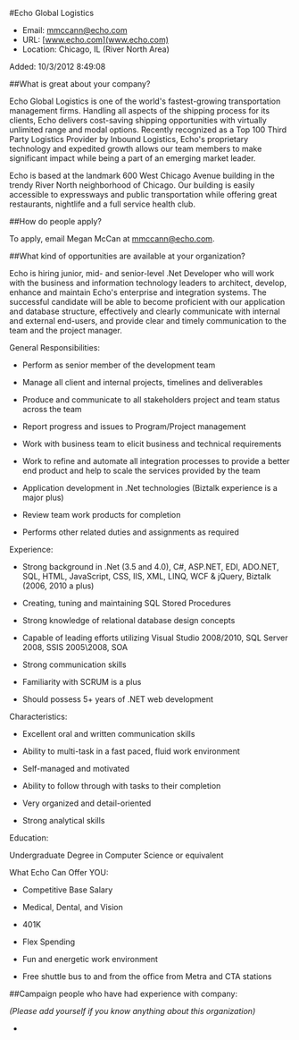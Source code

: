 
#Echo Global Logistics

* Email: [mmccann@echo.com](mailto:mmccann@echo.com)
* URL: [www.echo.com](www.echo.com)
* Location: Chicago, IL (River North Area)

Added: 10/3/2012 8:49:08

##What is great about your company?

Echo Global Logistics is one of the world's fastest-growing transportation management firms. Handling all aspects of the shipping process for its clients, Echo delivers cost-saving shipping opportunities with virtually unlimited range and modal options. Recently recognized as a Top 100 Third Party Logistics Provider by Inbound Logistics, Echo's proprietary technology and expedited growth allows our team members to make significant impact while being a part of an emerging market leader.



Echo is based at the landmark 600 West Chicago Avenue building in the trendy River North neighborhood of Chicago. Our building is easily accessible to expressways and public transportation while offering great restaurants, nightlife and a full service health club.

##How do people apply?

To apply, email Megan McCan at mmccann@echo.com.

##What kind of opportunities are available at your organization?

Echo is hiring junior, mid- and senior-level .Net Developer who will work with the business and information technology leaders to architect, develop, enhance and maintain Echo's enterprise and integration systems. The successful candidate will be able to become proficient with our application and database structure, effectively and clearly communicate with internal and external end-users, and provide clear and timely communication to the team and the project manager.



General Responsibilities:

- Perform as senior member of the development team

- Manage all client and internal projects, timelines and deliverables

- Produce and communicate to all stakeholders project and team status across the team

- Report progress and issues to Program/Project management

- Work with business team to elicit business and technical requirements

- Work to refine and automate all integration processes to provide a better end product and help to scale the services provided by the team

- Application development in .Net technologies (Biztalk experience is a major plus)

- Review team work products for completion

- Performs other related duties and assignments as required



Experience:

- Strong background in .Net (3.5 and 4.0), C#, ASP.NET, EDI, ADO.NET, SQL, HTML, JavaScript, CSS, IIS, XML, LINQ, WCF & jQuery, Biztalk (2006, 2010 a plus)

- Creating, tuning and maintaining SQL Stored Procedures

- Strong knowledge of relational database design concepts

- Capable of leading efforts utilizing Visual Studio 2008/2010, SQL Server 2008, SSIS 2005\2008, SOA

- Strong communication skills

- Familiarity with SCRUM is a plus

- Should possess 5+ years of .NET web development



Characteristics:

- Excellent oral and written communication skills

- Ability to multi-task in a fast paced, fluid work environment

- Self-managed and motivated

- Ability to follow through with tasks to their completion

- Very organized and detail-oriented

- Strong analytical skills



Education:

Undergraduate Degree in Computer Science or equivalent



What Echo Can Offer YOU:

- Competitive Base Salary

- Medical, Dental, and Vision

- 401K

- Flex Spending

- Fun and energetic work environment

- Free shuttle bus to and from the office from Metra and CTA stations



##Campaign people who have had experience with company:

*(Please add yourself if you know anything about this organization)*

* 


    